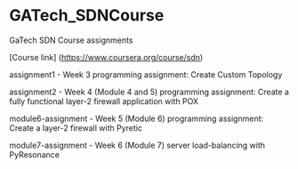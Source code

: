 GATech_SDNCourse
================

GaTech SDN Course assignments

[Course link] (https://www.coursera.org/course/sdn)

assignment1 - Week 3 programming assignment: Create Custom Topology

assignment2 - Week 4 (Module 4 and 5) programming assignment: Create a fully functional layer-2 firewall application with POX

module6-assignment - Week 5 (Module 6) programming assignment: Create a layer-2 firewall with Pyretic

module7-assignment - Week 6 (Module 7) server load-balancing with PyResonance
